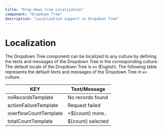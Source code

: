 ```yaml
---
title: "Drop-down tree Localization"
component: "Dropdown Tree"
description: "Localization support in Dropdown Tree"
---
```


# Localization

The Dropdown Tree component can be localized to any culture by defining the texts and messages of the Dropdown Tree in the corresponding culture. The default locale of the Dropdown Tree is `en` (English). The following table represents the default texts and messages of the Dropdown Tree in `en` culture.

|KEY|Text/Message|
|----|----|
|noRecordsTemplate|No records found|
|actionFailureTemplate|Request failed|
|overflowCountTemplate|+${count} more..|
|totalCountTemplate|${count} selected|
